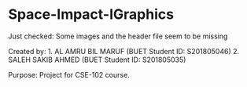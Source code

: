 # Space-Impact-IGraphics

Just checked: Some images and the header file seem to be missing

Created by: 
    1. AL AMRU BIL MARUF (BUET Student ID: S201805046)
    2. SALEH SAKIB AHMED (BUET Student ID: S201805035)
    
Purpose: Project for CSE-102 course.
